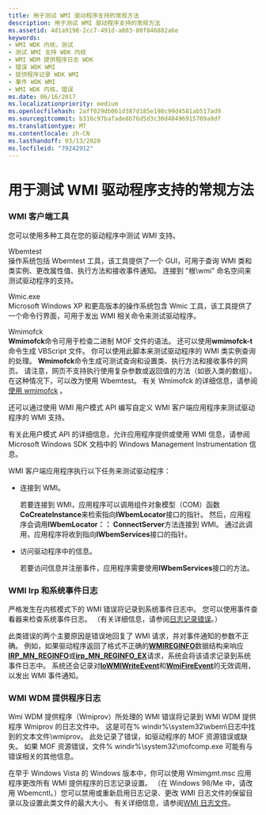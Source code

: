 ```yaml
---
title: 用于测试 WMI 驱动程序支持的常规方法
description: 用于测试 WMI 驱动程序支持的常规方法
ms.assetid: 4d1a9198-2cc7-491d-a803-80f846882a6e
keywords:
- WMI WDK 内核，测试
- 测试 WMI 支持 WDK 内核
- WMI WDM 提供程序日志 WDK
- 错误 WDK WMI
- 提供程序记录 WDK WMI
- 事件 WDK WMI
- WMI WDK 内核，错误
ms.date: 06/16/2017
ms.localizationpriority: medium
ms.openlocfilehash: 2aff029db061d387d185e198c99d4581ab517ad9
ms.sourcegitcommit: b316c97bafade8b76d5d3c30d48496915709a9df
ms.translationtype: MT
ms.contentlocale: zh-CN
ms.lasthandoff: 03/13/2020
ms.locfileid: "79242912"
---
```

# <a name="general-techniques-for-testing-wmi-driver-support"></a>用于测试 WMI 驱动程序支持的常规方法





### <a name="wmi-client-tools"></a>WMI 客户端工具

您可以使用多种工具在您的驱动程序中测试 WMI 支持。

<a href="" id="wbemtest"></a>Wbemtest  
操作系统包括 Wbemtest 工具，该工具提供了一个 GUI，可用于查询 WMI 类和类实例、更改属性值、执行方法和接收事件通知。 连接到 "根\\wmi" 命名空间来测试驱动程序的支持。

<a href="" id="wmic"></a>Wmic.exe  
Microsoft Windows XP 和更高版本的操作系统包含 Wmic 工具，该工具提供了一个命令行界面，可用于发出 WMI 相关命令来测试驱动程序。

<a href="" id="wmimofck"></a>Wmimofck  
**Wmimofck**命令可用于检查二进制 MOF 文件的语法。 还可以使用**wmimofck-t**命令生成 VBScript 文件。 你可以使用此脚本来测试驱动程序的 WMI 类实例查询的处理。 **Wmimofck**命令生成可测试查询和设置类、执行方法和接收事件的网页。 请注意，网页不支持执行使用复杂参数或返回值的方法（如嵌入类的数组）。 在这种情况下，可以改为使用 Wbemtest。 有关 Wmimofck 的详细信息，请参阅[使用 wmimofck](using-wmimofck-exe.md) 。

还可以通过使用 WMI 用户模式 API 编写自定义 WMI 客户端应用程序来测试驱动程序的 WMI 支持。

有关此用户模式 API 的详细信息，允许应用程序提供或使用 WMI 信息，请参阅 Microsoft Windows SDK 文档中的 Windows Management Instrumentation 信息。

WMI 客户端应用程序执行以下任务来测试驱动程序：

-   连接到 WMI。

    若要连接到 WMI，应用程序可以调用组件对象模型（COM）函数**CoCreateInstance**来检索指向**IWbemLocator**接口的指针。 然后，应用程序会调用**IWbemLocator：： ConnectServer**方法连接到 WMI。 通过此调用，应用程序将收到指向**IWbemServices**接口的指针。

-   访问驱动程序中的信息。

    若要访问信息并注册事件，应用程序需要使用**IWbemServices**接口的方法。

### <a href="" id="ddk-wmi-irps-and-the-system-event-log-kg"></a>WMI Irp 和系统事件日志

严格发生在内核模式下的 WMI 错误将记录到系统事件日志中。 您可以使用事件查看器来检查系统事件日志。 （有关详细信息，请参阅[日志记录错误](logging-errors.md)。）

此类错误的两个主要原因是错误地回复了 WMI 请求，并对事件通知的参数不正确。 例如，如果驱动程序返回了格式不正确的[**WMIREGINFO**](https://docs.microsoft.com/windows-hardware/drivers/ddi/wmistr/ns-wmistr-wmireginfow)数据结构来响应[**IRP\_MN\_REGINFO**](https://docs.microsoft.com/windows-hardware/drivers/kernel/irp-mn-reginfo)或[**irp\_MN\_REGINFO\_EX**](https://docs.microsoft.com/windows-hardware/drivers/kernel/irp-mn-reginfo-ex)请求，系统会将该请求记录到系统事件日志中。 系统还会记录对[**IoWMIWriteEvent**](https://docs.microsoft.com/windows-hardware/drivers/ddi/wdm/nf-wdm-iowmiwriteevent)和[**WmiFireEvent**](https://docs.microsoft.com/windows-hardware/drivers/ddi/wmilib/nf-wmilib-wmifireevent)的无效调用，以发出 WMI 事件通知。

### <a href="" id="ddk-wmi-wdm-provider-log-kg"></a>WMI WDM 提供程序日志

Wmi WDM 提供程序（Wmiprov）所处理的 WMI 错误将记录到 WMI WDM 提供程序 Wmiprov 的日志文件中。 这是可在% windir%\\system32\\wbem\\日志中找到的文本文件\\wmiprov。 此处记录了错误，如驱动程序的 MOF 资源错误或缺失。 如果 MOF 资源错误，文件% windir%\\system32\\mofcomp.exe 可能有与错误相关的其他信息。

在早于 Windows Vista 的 Windows 版本中，你可以使用 Wmimgmt.msc 应用程序更改所有 WMI 提供程序的日志记录设置。 （在 Windows 98/Me 中，请改用 Wbemcntl。）您可以禁用或重新启用日志记录、更改 WMI 日志文件的保留目录以及设置此类文件的最大大小。 有关详细信息，请参阅[WMI 日志文件](https://docs.microsoft.com/windows/desktop/WmiSdk/wmi-log-files)。

 

 




